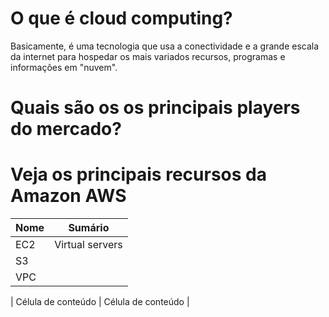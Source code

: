 # O que é cloud computing?
Basicamente, é uma tecnologia que usa a conectividade e a grande escala da internet para hospedar os mais variados recursos, programas e informações em "nuvem".

# Quais são os os principais players do mercado?

# Veja os principais recursos da Amazon AWS

| Nome  |  Sumário  |
| ------------------- | ------------------- |
|  EC2 |  Virtual servers |
|  S3  | 
|  VPC |




|  Célula de conteúdo |  Célula de conteúdo |
